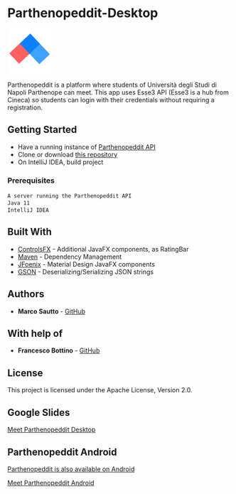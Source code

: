 # Parthenopeddit-Desktop

<img src="https://github.com/marcosautto/Parthenopeddit-Desktop/blob/master/src/main/resources/img/Parthenopeddit_logo.png" height="100">

Parthenopeddit is a platform where students of Università degli Studi di Napoli Parthenope can meet.
This app uses Esse3 API (Esse3 is a hub from Cineca) so students can login with their credentials 
without requiring a registration.

## Getting Started

* Have a running instance of [Parthenopeddit API](https://github.com/GruppoProgettoTMM201920-Parthenopeddit/RESTPlusAPI)
* Clone or download [this repository](https://github.com/marcosautto/Parthenopeddit-Desktop)
* On IntelliJ IDEA, build project

### Prerequisites
```
A server running the Parthenopeddit API
Java 11
IntelliJ IDEA
```
## Built With

* [ControlsFX](https://github.com/controlsfx/controlsfx) - Additional JavaFX components, as RatingBar
* [Maven](https://maven.apache.org/) - Dependency Management
* [JFoenix](https://github.com/jfoenixadmin/JFoenix) - Material Design JavaFX components
* [GSON](https://github.com/google/gson) - Deserializing/Serializing JSON strings

## Authors

* **Marco Sautto**  - [GitHub](https://github.com/MarcoSautto)

## With help of

* **Francesco Bottino**  - [GitHub](https://github.com/FrancescoBottino)

## License

This project is licensed under the Apache License, Version 2.0.


## Google Slides

[Meet Parthenopeddit Desktop](https://docs.google.com/presentation/d/1GT5Si1SHebzKtlW6Tqxi1zTFDo_lzHHsjueMD3hZDTw/edit#slide=id.p)

## Parthenopeddit Android

[Parthenopeddit is also available on Android](https://github.com/GruppoProgettoTMM201920-Parthenopeddit/AndroidAPP)

[Meet Parthenopeddit Android](https://docs.google.com/presentation/d/1dtrFvwjBepCGeagHdioocrLYIhkDcRJfmuVpJrPYFAU/edit#slide=id.p)
